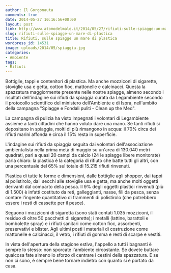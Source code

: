 ```yaml
---
author: Il Gorgonauta
comments: true
date: 2014-05-27 10:16:56+00:00
layout: post
link: http://www.atomodelmale.it/2014/05/27/rifiuti-sulle-spiagge-un-mare-di-plastica/
slug: rifiuti-sulle-spiagge-un-mare-di-plastica
title: Rifiuti, sulle spiagge un mare di plastica
wordpress_id: 14531
image: uploads/2014/05/spiaggia.jpg
categories:
- Ambiente
tags:
- Rifiuti
---
```


Bottiglie, tappi e contenitori di plastica. Ma anche mozziconi di sigarette, stoviglie usa e getta, cotton fioc, mattonelle e calcinacci. Questa la spazzatura maggiormente presente nelle nostre spiagge, almeno secondo i risultati dell'indagine sui rifiuti da spiaggia curata da Legambiente secondo il protocollo scientifico del ministero dell'Ambiente e di Ispra, nell'ambito della campagna "Spiagge e Fondali puliti - Clean up the Med".

La campagna di pulizia ha visto impegnati i volontari di Legambiente assieme a tanti cittadini che hanno voluto dare una mano. Se tanti rifiuti si depositano in spiaggia, molti di più rimangono in acqua: il 70% circa dei rifiuti marini affonda e circa il 15% resta in superficie.

L'indagine sui rifiuti da spiaggia seguita dai volontari dell'associazione ambientalista nella prima metà di maggio su un'area di 130.040 metri quadrati, pari a quasi 20 campi da calcio (24 le spiagge libere monitorate) parla chiaro: la plastica è la categoria di rifiuto che batte tutti gli altri, con una percentuale del 65% sul totale di 15.215 rifiuti rinvenuti.

Plastica di tutte le forme e dimensioni, dalle bottiglie agli shopper, dai tappi al polistirolo, dai  secchi alle stoviglie usa e getta, ma anche molti oggetti derivanti dal comparto della pesca. Il 9% degli oggetti plastici rinvenuti (più di 1.500) è infatti costituto da reti, galleggianti, nasse, fili da pesca, senza contare l'ingente quantitativo di frammenti di polistirolo (che potrebbero essere i resti di cassette per il pesce).

Seguono i mozziconi di sigaretta (sono stati contati 1.035 mozziconi, il residuo di oltre 50 pacchetti di sigarette); i metalli (lattine, barattoli e bombolette spray) e i rifiuti sanitari come cotton fioc, assorbenti, preservativi e blister. Agli ultimi posti i materiali di costruzione come mattonelle e calcinacci, il vetro, i rifiuti di gomma e resti di scarpe e vestiti.

In vista dell'apertura della stagione estiva, l'appello a tutti i bagnanti è sempre lo stesso: non sporcate l'ambiente circostante. Se dovete buttare qualcosa fate almeno lo sforzo di centrare i cestini della spazzatura. E se non ci sono, è sempre bene tornare indietro con quanto si è portato da casa.
